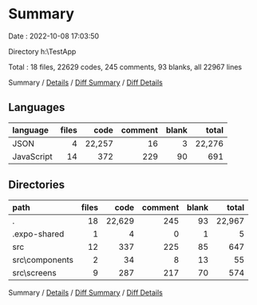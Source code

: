 # Summary

Date : 2022-10-08 17:03:50

Directory h:\\TestApp

Total : 18 files,  22629 codes, 245 comments, 93 blanks, all 22967 lines

Summary / [Details](details.md) / [Diff Summary](diff.md) / [Diff Details](diff-details.md)

## Languages
| language | files | code | comment | blank | total |
| :--- | ---: | ---: | ---: | ---: | ---: |
| JSON | 4 | 22,257 | 16 | 3 | 22,276 |
| JavaScript | 14 | 372 | 229 | 90 | 691 |

## Directories
| path | files | code | comment | blank | total |
| :--- | ---: | ---: | ---: | ---: | ---: |
| . | 18 | 22,629 | 245 | 93 | 22,967 |
| .expo-shared | 1 | 4 | 0 | 1 | 5 |
| src | 12 | 337 | 225 | 85 | 647 |
| src\\components | 2 | 34 | 8 | 13 | 55 |
| src\\screens | 9 | 287 | 217 | 70 | 574 |

Summary / [Details](details.md) / [Diff Summary](diff.md) / [Diff Details](diff-details.md)